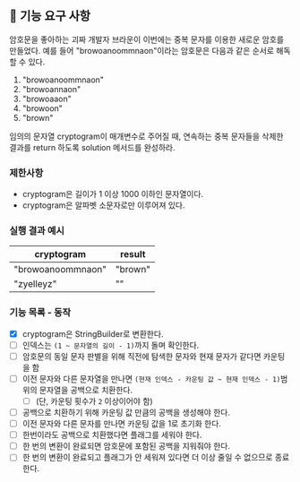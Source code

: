 ## 🚀 기능 요구 사항

암호문을 좋아하는 괴짜 개발자 브라운이 이번에는 중복 문자를 이용한 새로운 암호를 만들었다. 예를 들어 "browoanoommnaon"이라는 암호문은 다음과 같은 순서로 해독할 수 있다.

1. "browoanoommnaon"
2. "browoannaon"
3. "browoaaon"
4. "browoon"
5. "brown"

임의의 문자열 cryptogram이 매개변수로 주어질 때, 연속하는 중복 문자들을 삭제한 결과를 return 하도록 solution 메서드를 완성하라.

### 제한사항

- cryptogram은 길이가 1 이상 1000 이하인 문자열이다.
- cryptogram은 알파벳 소문자로만 이루어져 있다.

### 실행 결과 예시

| cryptogram | result |
| --- | --- |
| "browoanoommnaon" | "brown" |
| "zyelleyz" | "" |

### 기능 목록 - 동작
- [X] cryptogram은 StringBuilder로 변환한다.
- [ ] 인덱스는 `(1 ~ 문자열의 길이 - 1)`까지 돌며 확인한다.
- [ ] 암호문의 동일 문자 판별을 위해 직전에 탐색한 문자와 현재 문자가 같다면 카운팅을 함
- [ ] 이전 문자와 다른 문자열을 만나면 `(현재 인덱스 - 카운팅 값 ~ 현재 인덱스 - 1)`범위의 문자열을 공백으로 치환한다. 
  - [ ] (단, 카운팅 횟수가 `2` 이상이어야 함)
- [ ] 공백으로 치환하기 위해 카운팅 값 만큼의 공백을 생성해야 한다.
- [ ] 이전 문자와 다른 문자를 만나면 카운팅 값을 1로 초기화 한다.
- [ ] 한번이라도 공백으로 치환했다면 플래그를 세워야 한다.
- [ ] 한 번의 변환이 완료되면 암호문에 포함된 공백을 지워줘야 한다.
- [ ] 한 번의 변환이 완료되고 플래그가 안 세워져 있다면 더 이상 줄일 수 없으므로 종료한다.
